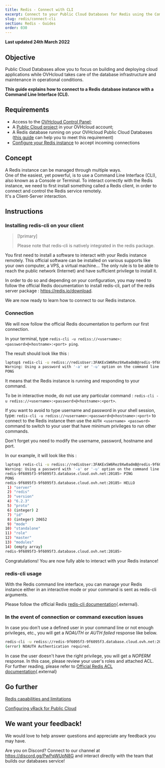 ```yaml
---
title: Redis - Connect with CLI
excerpt: Connect to your Public Cloud Databases for Redis using the Command Line Interface (CLI)
slug: redis/connect-cli
section: Redis - Guides
order: 030
---
```


**Last updated 24th March 2022**

## Objective

Public Cloud Databases allow you to focus on building and deploying cloud applications while OVHcloud takes care of the database infrastructure and maintenance in operational conditions.

**This guide explains how to connect to a Redis database instance with a Command Line Interface (CLI).**

## Requirements

- Access to the [OVHcloud Control Panel](https://www.ovh.com/auth/?action=gotomanager&from=https://www.ovh.ie/&ovhSubsidiary=ie);
- A [Public Cloud project](https://www.ovhcloud.com/en-ie/public-cloud/) in your OVHcloud account;
- A Redis database running on your OVHcloud Public Cloud Databases ([this guide](https://docs.ovh.com/ie/en/publiccloud/databases/getting-started/) can help you to meet this requirement)
- [Configure your Redis instance](https://docs.ovh.com/ie/en/databases/redis/configure-redis-instance/) to accept incoming connections

## Concept

A Redis instance can be managed through multiple ways.<br>
One of the easiest, yet powerful, is to use a Command Line Interface (CLI), also known as a Console or Terminal.
To interact correctly with the Redis instance, we need to first install something called a Redis client, in order to connect and control the Redis service remotely.<br>
It's a Client-Server interaction.

## Instructions

### Installing redis-cli on your client

> [!primary]
>
> Please note that redis-cli is natively integrated in the redis package.
>

You first need to install a software to interact with your Redis instance remotely. This official software can be installed on various supports like your own computer, a VPS, a virtual machine... The only rule is to be able to reach the public network (Internet) and have sufficient privilege to install it.

In order to do so and depending on your configuration, you may need to follow the official Redis documentation to install redis-cli, part of the redis server package : <https://redis.io/download>.

We are now ready to learn how to connect to our Redis instance.

### Connection

We will now follow the official Redis documentation to perform our first connection.

In your terminal, type `redis-cli -u rediss://<username>:<password>@<hostname>:<port> ping`.

The result should look like this :

```bash
laptop$ redis-cli -u rediss://redisUser:3FAKExSW6Rez9Xw0admB@redis-9f6095f3-9f6095f3.database.cloud.ovh.net:20185 ping
Warning: Using a password with '-a' or '-u' option on the command line interface may not be safe.
PONG
```

It means that the Redis instance is running and responding to your command.

To be in interactive mode, do not use any particular command :
`redis-cli -u rediss://<username>:<password>@<hostname>:<port>`.<br>

If you want to avoid to type username and password in your shell session, type:
`redis-cli -u rediss://<username>:<password>@<hostname>:<port>`
to connect to the Redis instance then use the `AUTH <username> <password>` command to switch to your user that have minimum privileges to run other commands.

Don't forget you need to modify the username, password, hostname and port.

In our example, it will look like this :

```bash
laptop$ redis-cli -u rediss://redisUser:3FAKExSW6Rez9Xw0admB@redis-9f6095f3-9f6095f3.database.cloud.ovh.net:20185    
Warning: Using a password with '-a' or '-u' option on the command line interface may not be safe.
redis-9f6095f3-9f6095f3.database.cloud.ovh.net:20185> PING
PONG
redis-9f6095f3-9f6095f3.database.cloud.ovh.net:20185> HELLO
 1) "server"
 2) "redis"
 3) "version"
 4) "6.2.3"
 5) "proto"
 6) (integer) 2
 7) "id"
 8) (integer) 20652
 9) "mode"
10) "standalone"
11) "role"
12) "master"
13) "modules"
14) (empty array)
redis-9f6095f3-9f6095f3.database.cloud.ovh.net:20185>
```

Congratulations! You are now fully able to interact with your Redis instance!

### redis-cli usage

With the Redis command line interface, you can manage your Redis instance either in an interactive mode or your command is sent as redis-cli arguments.

Please follow the official Redis [redis-cli documentation](https://redis.io/topics/rediscli/){.external}.

### In the event of connection or command execution issues

In case you don't use a defined user in your command line or not enough privileges, etc., you will get a *NOAUTH* or *AUTH failed* response like below.

```bash
redis-cli -u rediss://redis-9f6095f3-9f6095f3.database.cloud.ovh.net:20185 ping
(error) NOAUTH Authentication required.
```

In case the user doesn't have the right privilege, you will get a *NOPERM* response. In this case, please review your user's roles and attached ACL. For further reading, please refer to [Official Redis ACL documentation](https://redis.io/topics/acl/){.external}

## Go further

[Redis capabilities and limitations](https://docs.ovh.com/ie/en/publiccloud/databases/redis/capabilities/)

[Configuring vRack for Public Cloud](https://docs.ovh.com/ie/en/public-cloud/public-cloud-vrack/)

## We want your feedback!

We would love to help answer questions and appreciate any feedback you may have.

Are you on Discord? Connect to our channel at <https://discord.gg/PwPqWUpN8G> and interact directly with the team that builds our databases service!
